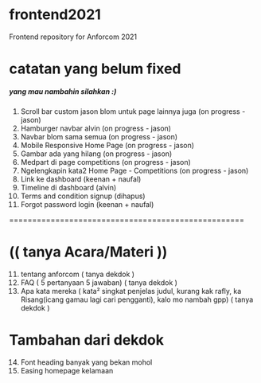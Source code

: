 # frontend2021
Frontend repository for Anforcom 2021 

# catatan yang belum fixed
##### yang mau nambahin silahkan :)
1. Scroll bar custom jason blom untuk page lainnya juga (on progress - jason)
2. Hamburger navbar alvin (on progress  - jason)
3. Navbar blom sama semua (on progress  - jason)
4. Mobile Responsive Home Page (on progress  - jason)
5. Gambar ada yang hilang (on progress  - jason)
6. Medpart di page competitions (on progress  - jason)
7. Ngelengkapin kata2 Home Page - Competitions (on progress  - jason)
8. Link ke dashboard (keenan + naufal)
9. Timeline di dashboard (alvin)
10. Terms and condition signup (dihapus)
11. Forgot password login (keenan + naufal)

===================================================
# (( tanya Acara/Materi ))

11. tentang anforcom ( tanya dekdok )
12. FAQ ( 5 pertanyaan 5 jawaban) ( tanya dekdok )
13. Apa kata mereka ( kata² singkat penjelas judul, kurang kak rafly, ka Risang(icang gamau lagi cari pengganti), kalo mo nambah gpp) ( tanya dekdok )

# Tambahan dari dekdok
14. Font heading banyak yang bekan mohol
15. Easing homepage kelamaan
